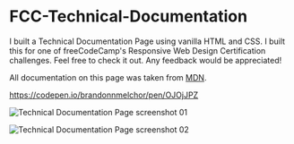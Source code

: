 # FCC-Technical-Documentation

I built a Technical Documentation Page using vanilla HTML and CSS. I built this for one of freeCodeCamp's Responsive Web Design Certification challenges. Feel free to check it out. Any feedback would be appreciated!

All documentation on this page was taken from [MDN](https://developer.mozilla.org/en-US/docs/Web/JavaScript/Guide).

https://codepen.io/brandonnmelchor/pen/OJOjJPZ

![Technical Documentation Page screenshot 01](https://github.com/brandonnmelchor/FCC-Technical-Documentation/blob/main/screenshot%2001.jpg)

![Technical Documentation Page screenshot 02](https://raw.githubusercontent.com/brandonnmelchor/FCC-Technical-Documentation/main/screenshot%2002.jpg)
